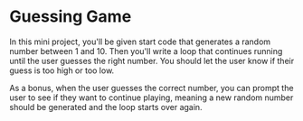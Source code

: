 # Guessing Game

In this mini project, you'll be given start code that generates a random number between 1 and 10. Then you'll write a loop that continues running until the user guesses the right number. You should let the user know if their guess is too high or too low.

As a bonus, when the user guesses the correct number, you can prompt the user to see if they want to continue playing, meaning a new random number should be generated and the loop starts over again. 